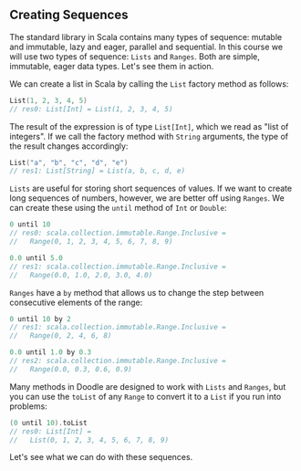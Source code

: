 ## Creating Sequences

The standard library in Scala contains many types of sequence:
mutable and immutable, lazy and eager, parallel and sequential.
In this course we will use two types of sequence: `Lists` and `Ranges`.
Both are simple, immutable, eager data types. Let's see them in action.

We can create a list in Scala by calling the `List`
factory method as follows:

``` scala
List(1, 2, 3, 4, 5)
// res0: List[Int] = List(1, 2, 3, 4, 5)
```

The result of the expression is of type `List[Int]`,
which we read as "list of integers".
If we call the factory method with `String` arguments,
the type of the result changes accordingly:

``` scala
List("a", "b", "c", "d", "e")
// res1: List[String] = List(a, b, c, d, e)
```

`Lists` are useful for storing short sequences of values.
If we want to create long sequences of numbers, however,
we are better off using `Ranges`.
We can create these using the `until` method of `Int` or `Double`:

``` scala
0 until 10
// res0: scala.collection.immutable.Range.Inclusive =
//   Range(0, 1, 2, 3, 4, 5, 6, 7, 8, 9)

0.0 until 5.0
// res1: scala.collection.immutable.Range.Inclusive =
//   Range(0.0, 1.0, 2.0, 3.0, 4.0)
```

`Ranges` have a `by` method that allows us to change the step
between consecutive elements of the range:

``` scala
0 until 10 by 2
// res1: scala.collection.immutable.Range.Inclusive =
//   Range(0, 2, 4, 6, 8)

0.0 until 1.0 by 0.3
// res2: scala.collection.immutable.Range.Inclusive =
//   Range(0.0, 0.3, 0.6, 0.9)
```

Many methods in Doodle are designed to work with `Lists` and `Ranges`,
but you can use the `toList` of any `Range` to convert it to a `List`
if you run into problems:

``` scala
(0 until 10).toList
// res0: List[Int] =
//   List(0, 1, 2, 3, 4, 5, 6, 7, 8, 9)
```

Let's see what we can do with these sequences.
